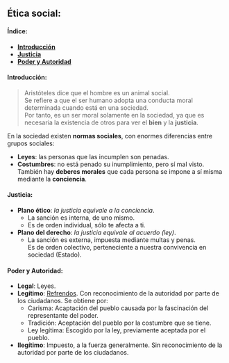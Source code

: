## Ética social:  
#### Índice:  
  * [**Introducción**](#introducción)  
  * [**Justicia**](#justicia)  
  * [**Poder y Autoridad**](#poder-y-autoridad)  

#### Introducción:  
> Aristóteles dice que el hombre es un animal social.  
Se refiere a que el ser humano adopta una conducta moral determinada cuando está en una sociedad.  
Por tanto, es un ser moral solamente en la sociedad, ya que es necesaria la existencia de otros para ver el **bien** y la **justicia**.  

En la sociedad existen **normas sociales**, con enormes diferencias entre grupos sociales:  
  * **Leyes**: las personas que las incumplen son penadas.  
  * **Costumbres**: no está penado su inumplimiento, pero sí mal visto.  
También hay **deberes morales** que cada persona se impone a sí misma mediante la **conciencia**.

#### Justicia:  
  * **Plano ético**: *la justicia equivale a la conciencia*.  
    * La sanción es interna, de uno mismo.  
    * Es de orden individual, sólo te afecta a ti.  
  * **Plano del derecho**: *la justicia equivale al acuerdo (ley)*.  
    * La sanción es externa, impuesta mediante multas y penas.  
    Es de orden colectivo, perteneciente a nuestra convivencia en sociedad (Estado).  

#### Poder y Autoridad:  
  * **Legal**: Leyes.  
  * **Legítimo**: [Refrendos](http://lema.rae.es/drae/?val=refrendo). Con reconocimiento de la autoridad por parte de los ciudadanos. Se obtiene por:  
    * Carisma: Acaptación del pueblo causada por la fascinación del representante del poder.  
    * Tradición: Aceptación del pueblo por la costumbre que se tiene.  
    * Ley legítima: Escogido por la ley, previamente aceptada por el pueblo.  
  * **Ilegítimo**: Impuesto, a la fuerza generalmente. Sin reconocimiento de la autoridad por parte de los ciudadanos.
